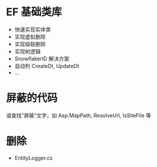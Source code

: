 ﻿# EF 基础类库

- 快速实现实体类
- 实现虚拟删除
- 实现级联删除
- 实现树逻辑
- SnowflakerID 解决方案
- 自动列 CreateDt, UpdateDt
- ...


# 屏蔽的代码

请查找"屏蔽“文字，如 Asp.MapPath, ResolveUrl, IsSiteFile 等



 # 删除

- EntityLogger.cs

